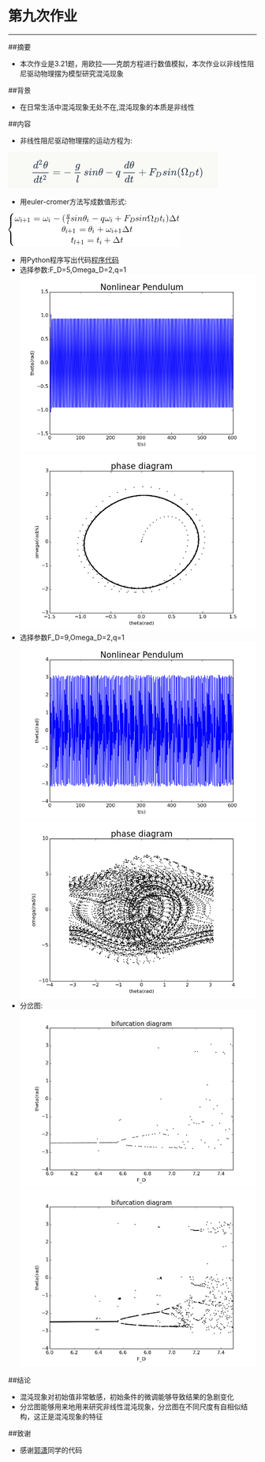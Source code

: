 # 第九次作业



---

##摘要
* 本次作业是3.21题，用欧拉——克朗方程进行数值模拟，本次作业以非线性阻尼驱动物理摆为模型研究混沌现象

##背景
* 在日常生活中混沌现象无处不在,混沌现象的本质是非线性

##内容
- 非线性阻尼驱动物理摆的运动方程为:

![](https://github.com/Adener/picture/blob/master/%E7%AC%AC%E4%B9%9D%E6%AC%A1%E4%BD%9C%E4%B8%9A1.png)
- 用euler-cromer方法写成数值形式:

![此处输入图片的描述][1]
                                 
- 用Python程序写出代码[程序代码](https://github.com/Adener/Program/blob/master/%E7%AC%AC%E4%B9%9D%E6%AC%A1%E4%BD%9C%E4%B8%9A.py)
- 选择参数:F_D=5,Omega_D=2,q=1
![](https://github.com/Adener/picture/blob/master/%E7%AC%AC%E4%B9%9D%E6%AC%A1%E4%BD%9C%E4%B8%9A3.png)
![](https://github.com/Adener/picture/blob/master/%E7%AC%AC%E4%B9%9D%E6%AC%A1%E4%BD%9C%E4%B8%9A4.png)
- 选择参数F_D=9,Omega_D=2,q=1 
![](https://github.com/Adener/picture/blob/master/%E7%AC%AC%E4%B9%9D%E6%AC%A1%E4%BD%9C%E4%B8%9A5.png)
![](https://github.com/Adener/picture/blob/master/%E7%AC%AC%E4%B9%9D%E6%AC%A1%E4%BD%9C%E4%B8%9A6.png)
- 分岔图:
![](https://github.com/Adener/picture/blob/master/%E7%AC%AC%E4%B9%9D%E6%AC%A1%E4%BD%9C%E4%B8%9A7.png)
![](https://github.com/Adener/picture/blob/master/%E7%AC%AC%E4%B9%9D%E6%AC%A1%E4%BD%9C%E4%B8%9A8.png)
 
##结论
* 混沌现象对初始值非常敏感，初始条件的微调能够导致结果的急剧变化
* 分岔图能够用来地用来研究非线性混沌现象，分岔图在不同尺度有自相似结构，这正是混沌现象的特征


 
##致谢
- 感谢[郭潇][2]同学的代码


  [1]: https://github.com/Adener/picture/blob/master/%E7%AC%AC%E4%B9%9D%E6%AC%A1%E4%BD%9C%E4%B8%9A2gif.gif
  [2]: https://github.com/guoxiaowhu/computationalphysics_N2013301020099
